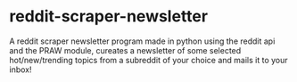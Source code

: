 # reddit-scraper-newsletter

A reddit scraper newsletter program made in python using the reddit api and the PRAW module, cureates a newsletter of some selected hot/new/trending topics from a subreddit of your choice and mails it to your inbox!
